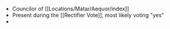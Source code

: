 - Councilor of [[Locations/Matar/Aequor/index]]
- Present during the [[Rectifier Vote]], most likely voting "yes"
- 